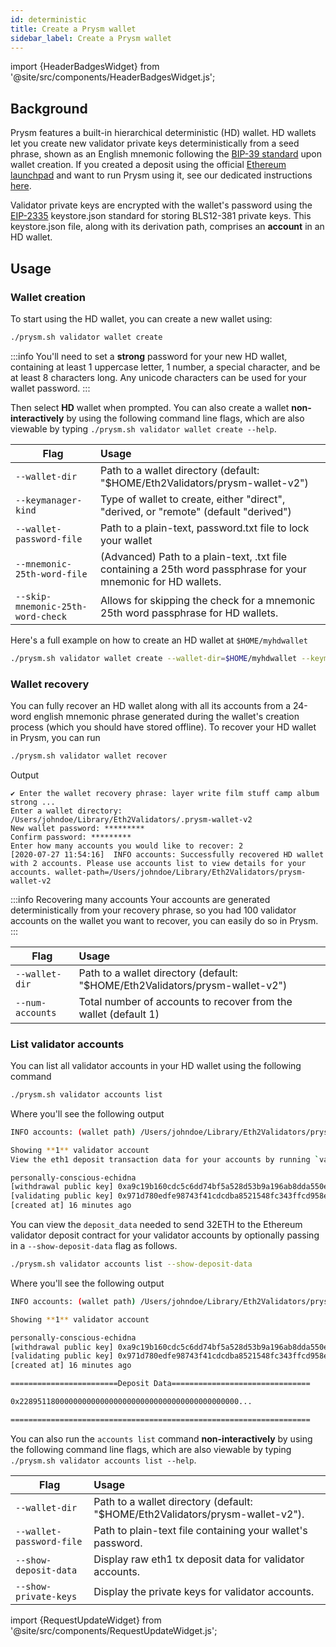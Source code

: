 ```yaml
---
id: deterministic
title: Create a Prysm wallet
sidebar_label: Create a Prysm wallet
---
```


import {HeaderBadgesWidget} from '@site/src/components/HeaderBadgesWidget.js';

<HeaderBadgesWidget />

## Background

Prysm features a built-in hierarchical deterministic (HD) wallet. HD wallets let you create new validator private keys deterministically from a seed phrase, shown as an English mnemonic following the [BIP-39 standard](https://en.bitcoin.it/wiki/Seed_phrase) upon wallet creation. If you created a deposit using the official [Ethereum launchpad](https://launchpad.ethereum.org/) and want to run Prysm using it, see our dedicated instructions [here](/docs/install/install-with-script).

Validator private keys are encrypted with the wallet's password using the [EIP-2335](https://eips.ethereum.org/EIPS/eip-2335) keystore.json standard for storing BLS12-381 private keys. This keystore.json file, along with its derivation path, comprises an **account** in an HD wallet.

## Usage

### Wallet creation

To start using the HD wallet, you can create a new wallet using:

```bash
./prysm.sh validator wallet create
```

:::info
You'll need to set a **strong** password for your new HD wallet, containing at least 1 uppercase letter, 1 number, a special character, and be at least 8 characters long. Any unicode characters can be used for your wallet password.
:::

Then select **HD** wallet when prompted. You can also create a wallet **non-interactively** by using the following command line flags, which are also viewable by typing `./prysm.sh validator wallet create --help`.


| Flag          | Usage         |
| ------------- |:-------------|
| `--wallet-dir` | Path to a wallet directory (default: "$HOME/Eth2Validators/prysm-wallet-v2")
| `--keymanager-kind`     | Type of wallet to create, either "direct", "derived, or "remote" (default "derived")
| `--wallet-password-file` | Path to a plain-text, password.txt file to lock your wallet
|`--mnemonic-25th-word-file`| (Advanced) Path to a plain-text, .txt file containing a 25th word passphrase for your mnemonic for HD wallets.
|`--skip-mnemonic-25th-word-check` | Allows for skipping the check for a mnemonic 25th word passphrase for HD wallets.

Here's a full example on how to create an HD wallet at `$HOME/myhdwallet`

```bash
./prysm.sh validator wallet create --wallet-dir=$HOME/myhdwallet --keymanager-kind=derived --wallet-password-file=password.txt
```

### Wallet recovery

You can fully recover an HD wallet along with all its accounts from a 24-word english mnemonic phrase generated during the wallet's creation process (which you should have stored offline). To recover your HD wallet in Prysm, you can run

```bash
./prysm.sh validator wallet recover
```

Output

```text
✔ Enter the wallet recovery phrase: layer write film stuff camp album strong ...
Enter a wallet directory: /Users/johndoe/Library/Eth2Validators/.prysm-wallet-v2
New wallet password: *********
Confirm password: *********
Enter how many accounts you would like to recover: 2
[2020-07-27 11:54:16]  INFO accounts: Successfully recovered HD wallet with 2 accounts. Please use accounts list to view details for your accounts. wallet-path=/Users/johndoe/Library/Eth2Validators/prysm-wallet-v2
```

:::info Recovering many accounts
Your accounts are generated deterministically from your recovery phrase, so you had 100 validator accounts on the wallet you want to recover, you can easily do so in Prysm.
:::

| Flag          | Usage         |
| ------------- |:-------------|
| `--wallet-dir` | Path to a wallet directory (default: "$HOME/Eth2Validators/prysm-wallet-v2")
| `--num-accounts` | Total number of accounts to recover from the wallet (default 1)

### List validator accounts

You can list all validator accounts in your HD wallet using the following command

```bash
./prysm.sh validator accounts list
```

Where you'll see the following output

```bash
INFO accounts: (wallet path) /Users/johndoe/Library/Eth2Validators/prysm-wallet-v2

Showing **1** validator account
View the eth1 deposit transaction data for your accounts by running `validator accounts list --show-deposit-data

personally-conscious-echidna
[withdrawal public key] 0xa9c19b160cdc5c6dd74bf5a528d53b9a196ab8dda550e7e5858d84bf356952a310b826e269b9b462293f1c2812263161
[validating public key] 0x971d780edfe98743f41cdcdba8521548fc343ffcd958e90968c4f1cc5a2e9b6ea11a984397c34c6cc13e9d4e8d14ce1e
[created at] 16 minutes ago
```

You can view the `deposit_data` needed to send 32ETH to the Ethereum validator deposit contract for your validator accounts by optionally passing in a `--show-deposit-data` flag as follows.

```bash
./prysm.sh validator accounts list --show-deposit-data
```

Where you'll see the following output

```bash
INFO accounts: (wallet path) /Users/johndoe/Library/Eth2Validators/prysm-wallet-v2

Showing **1** validator account

personally-conscious-echidna
[withdrawal public key] 0xa9c19b160cdc5c6dd74bf5a528d53b9a196ab8dda550e7e5858d84bf356952a310b826e269b9b462293f1c2812263161
[validating public key] 0x971d780edfe98743f41cdcdba8521548fc343ffcd958e90968c4f1cc5a2e9b6ea11a984397c34c6cc13e9d4e8d14ce1e
[created at] 16 minutes ago

========================Deposit Data===============================

0x2289511800000000000000000000000000000000000000000...

===================================================================
```

You can also run the `accounts list` command **non-interactively** by using the following command line flags, which are also viewable by typing `./prysm.sh validator accounts list --help`.

| Flag          | Usage         |
| ------------- |:-------------|
| `--wallet-dir` | Path to a wallet directory (default: "$HOME/Eth2Validators/prysm-wallet-v2").
| `--wallet-password-file` | Path to plain-text file containing your wallet's password.
| `--show-deposit-data` | Display raw eth1 tx deposit data for validator accounts.
| `--show-private-keys` | Display the private keys for validator accounts.


import {RequestUpdateWidget} from '@site/src/components/RequestUpdateWidget.js';

<RequestUpdateWidget />